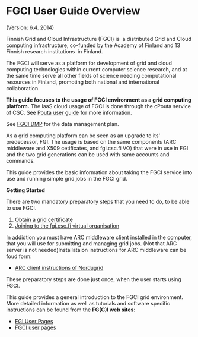 # FGCI User Guide Overview

(Version: 6.4. 2014)

Finnish Grid and Cloud Infrastructure (FGCI) is  a distributed Grid and
Cloud computing infrastructure, co-funded by the Academy of Finland and
13 Finnish research institutions  in Finland.

The FGCI will serve as a platform for development of grid and cloud
computing technologies within current computer science research, and at
the same time serve all other fields of science needing computational
resources in Finland, promoting both national and international
collaboration.

**This guide focuses to the usage of FGCI environment as a grid
computing platform.** The IaaS cloud usage of FGCI is done through the
cPouta service of CSC. See [Pouta user guide](../pouta/pouta-what-is.md) for more information. 

See [FGCI DMP](https://research.csc.fi/documents/48467/0/FGCI+Data+Management+Plan/77ceadaa-0866-4530-b2c9-f76a98e891de) for the data management plan.

As a grid computing platform can be seen as an upgrade to its' 
predecessor, FGI. The usage is based on the same components
(ARC middleware and X509 cetificates, and fgi.csc.fi VO) that were in
use in FGI and the two grid generations can be used with same accounts
and commands.

This guide provides the basic information about taking the FGCI service
into use and running simple grid jobs in the FGCI grid.

**Getting Started** 

There are two mandatory preparatory steps that you need to do, to be able to use FGCI.

1.  [Obtain a grid certificate](./fgci-grid-certificates.md)
2.  [Joining to the fgi.csc.fi virtual organisation](./fgci-joining-the-fgi.csc.fi-virtual-organization.md)

In addidtion you must have ARC middleware client installed in the computer, that you will use for submitting and managing grid jobs. (Not that ARC server is not needed)Installataion instructions for ARC middleware can be foud form:
*    [ARC client instructions of Nordugrid](http://www.nordugrid.org/arc/arc6/users/client_install.html)

These preparatory steps are done just once, when the user starts using FGCI.

This guide provides a general introduction to the FGCI grid environment.
More detailed information as well as tutorials and software specific
instructions can be found from the **FG(C)I web sites**:

- [FGI User Pages](https://confluence.csc.fi/display/fgi/FGI+User+Pages)
- [FGCI user pages](https://confluence.csc.fi/display/FGCIOD/Finnish+Grid+and+Cloud+Infrastructure+Open+Documents+Home)

